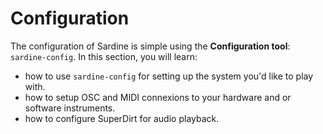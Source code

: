 # Configuration

The configuration of Sardine is simple using the **Configuration tool**: `sardine-config`. In this section,
you will learn:
- how to use `sardine-config` for setting up the system you'd like to play with.
- how to setup OSC and MIDI connexions to your hardware and or software instruments.
- how to configure SuperDirt for audio playback.


